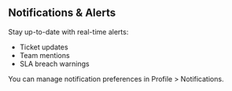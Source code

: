 ## Notifications & Alerts

Stay up-to-date with real-time alerts:
- Ticket updates
- Team mentions
- SLA breach warnings

You can manage notification preferences in Profile > Notifications.
